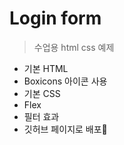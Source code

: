 # Login form

> 수업용 html css 예제

- 기본 HTML
- Boxicons 아이콘 사용
- 기본 CSS
- Flex
- 필터 효과
- 깃허브 페이지로 배포👏
